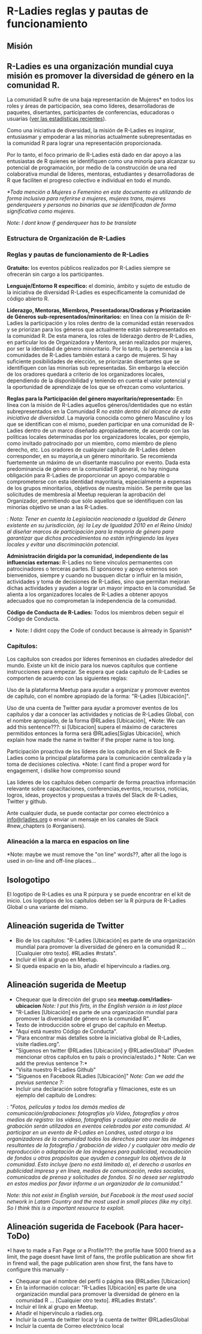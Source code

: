 # R-Ladies reglas y pautas de funcionamiento

## Misión

## R-Ladies es una organización mundial cuya misión es promover la diversidad de género en la comunidad R.

La comunidad R sufre de una baja representación de Mujeres\* en todos los roles y áreas de participación, sea como líderes, desarrolladoras de paquetes, disertantes, participantes de conferencias, educadoras o usuarias ([ver las estadísticas recientes](http://forwards.github.io/)).

Como una iniciativa de diversidad, la misión de R-Ladies es inspirar, entusiasmar y empoderar a las minorías actualmente subrepresentadas en la comunidad R para lograr una representación proporcionada.  

Por lo tanto, el foco primario de R-Ladies está dado en dar apoyo a las entusiastas de R quienes se identifiquen como una minoría para alcanzar su potencial de programación, por medio de la construcción de una red colaborativa mundial de líderes, mentoras, estudiantes y desarrolladoras de R que faciliten el progreso colectivo e individual en todo el mundo.


*\*Toda mención a Mujeres o Femenino en este documento es utilizando de forma inclusiva para referirse a mujeres, mujeres trans, mujeres genderqueers y personas no binarias que se identificadan de forma significativa como mujeres.*  

*Note: I dont know if genderqueer has to be translate*


### Estructura de Organización de R-Ladies

### Reglas y pautas de funcionamiento de R-Ladies

**Gratuito:** los eventos públicos realizados por R-Ladies siempre se ofrecerán sin cargo a los participantes.

**Lenguaje/Entorno R específico:** el dominio, ámbito y sujeto de estudio de la iniciativa de diversidad R-Ladies es específicamente la comunidad de código abierto R.

**Liderazgo, Mentoras, Miembros, Presentadoras/Oradoras y Priorización de Géneros sub-representados/minoritarios:** en línea con la misión de R-Ladies la participación y los roles dentro de la comunidad están reservados y se priorizan para los géneros que actualmente están subrepresentados en la comunidad R.  De esta manera, los roles de liderazgo dentro de R-Ladies, en particular los de Organizadora y Mentora, serán realizados por mujeres, por ser la identidad de género minoritario.  Por lo tanto, la pertenencia a las comunidades de R-Ladies también estará a cargo de mujeres.  Si hay suficiente posibilidades de elección, se priorizarán disertantes que se identifiquen con las minorías sub representadas.  Sin embargo la elección de los oradores quedará a criterio de los organizadores locales, dependiendo de la disponibilidad y teniendo en cuenta el valor potencial y la oportunidad de aprendizaje de los que se ofrezcan como voluntarios.

**Reglas para la Participación del género mayoritario/representado:** En línea con la misión de R-Ladies aquellos géneros/identidades que no están subrepresentados en la Comunidad R *no están dentro del alcance de esta iniciativa de diversidad*. La mayoría conocida como género Masculino y los que se identifican con el mismo, pueden participar en una comunidad de R-Ladies dentro de un marco diseñado apropiadamente, de acuerdo con las políticas locales determinadas por los organizadores locales,  por ejemplo, como invitado patrocinado por un miembro, como miembro de pleno derecho, etc. Los oradores de cualquier capítulo de R-Ladies deben corresponder, en su mayoría,a un género minoritario. Se recomienda fuertemente un máximo de un disertante masculino por evento. Dada esta predominancia de género en la comunidad R general, no hay ninguna obligación para R-Ladies de proporcionar un apoyo comparable o comprometerse con esta identidad mayoritaria, especialmente a expensas de los grupos minoritarios, objetivos de nuestra misión.  Se permite que las solicitudes de membresía al Meetup requieran la aprobación del Organizador, permitiendo que sólo aquellos que se identifiquen con las minorías objetivo se unan a las R-Ladies.


: *Nota: Tener en cuenta la Legislación reacionada a Igualdad de Género existente en su jurisdicción, (ej: la Ley de Igualdad 2010 en el Reino Unido) al diseñar marcos de participación para la mayoría de género para garantizar que dichos procedimientos no están infringiendo las leyes locales y evitar una discriminación potencial.*

**Administración dirigida por la comunidad, independiente de las influencias externas:** R-Ladies no tiene vínculos permanentes con patrocinadores o terceras partes. El sponsoreo y apoyo externos son bienvenidos, siempre y cuando no busquen dictar o influir en la misión, actividades y toma de decisiones de R-Ladies, sino que permitan mejoran dichas actividades y ayuden a lograr un mayor impacto en la comunidad.  Se alienta a los organizadores locales de R-Ladies a obtener apoyos adecuados que no comprometan la independencia de la comunidad.


**Código de Conducta de R-Ladies:** Todos los miembros deben seguir el Código de Conducta.

* Note: I didnt copy the Code of conduct because is alrready in Spanish*



### Capítulos:

Los capítulos son creados por líderes femeninos en ciudades alrededor del mundo.  Existe un kit de inicio para los nuevos capítulos que contiene instrucciones para empezar. Se espera que cada capítulo de R-Ladies se comporten de acuerdo con las siguientes reglas:

Uso de la plataforma Meetup para ayudar a organizar y promover eventos de capítulo, con el nombre apropiado de la forma: "R-Ladies [Ubicación]".

Uso de una cuenta de Twitter para ayudar a promover eventos de los capítulos y dar a conocer las actividades y noticias de R-Ladies Global, con el nombre apropiado, de la forma @RLadies [Ubicación], *Note: We can add this sentence???: si [Ubicacion] supera el máximo de caracteres permitidos entonces la forma será @RLadies[Siglas Ubicación], which explain how made the name in twitter if the proper name is too long.

Participación proactiva de los líderes de los capítulos en el Slack de R-Ladies como la principal plataforma para la comunicación centralizada y la toma de decisiones colectiva. *Note: I cant find a proper word for engagement, i dislike how compromiso sound 

Las lideres de los capítulos deben compartir de forma proactiva información relevante sobre capacitaciones, conferencias,eventos, recursos, noticias, logros, ideas, proyectos y propuestas a través del Slack de R-Ladies, Twitter y github.

Ante cualquier duda, se puede contactar por correo electrónico a info@rladies.org o enviar un mensaje en los canales de Slack #new_chapters (o #organisers).


### Alineación a la marca en espacios on line  
*Note: maybe we must remove the "on line" words??, after all the logo is used in on-line and off-line places...

## Isologotipo

El logotipo de R-Ladies es una R púrpura y se puede encontrar en el kit de inicio. Los logotipos de los capítulos deben ser la R púrpura de R-Ladies Global o una variante del mismo.

## Alineación sugerida de Twitter

- Bio de los capítulos: "R-Ladies [Ubicación] es parte de una organización mundial para promover
la diversidad de género en la comunidad R ... [Cualquier otro texto]. #RLadies #rstats".
- Incluir el link al grupo en Meetup.
- Si queda espacio en la bio, añadir el hipervínculo a rladies.org.

## Alineación sugerida de Meetup

- Chequear que la dirección del grupo sea **meetup.com/rladies-ubicacion** *Note: I put this firts, in the English versión is in last place*
- "R-Ladies [Ubicación] es parte de una organización mundial para promover la diversidad de género en la comunidad R".
- Texto de introducción sobre el grupo del capítulo en Meetup.
- "Aquí está nuestro Código de Conducta".
- "Para encontrar más detalles sobre la iniciativa global de R-Ladies, visite rladies.org".
- "Síguenos en twitter @RLadies [Ubicación] y @RLadiesGlobal" (Pueden mencionar otros capítulos en tu país o provincia/estado.) * Note: Can we add the previus sentence ?:*
- "Visita nuestro R-Ladies Github"
- "Siguenos en Facebook RLadies [Ubicación]" *Note: Can we add the previus sentence ?:*  
- Incluir una declaración sobre fotografía y filmaciones, este es un ejemplo del capítulo de Londres: 

: *"Fotos, películas y todos los demás medios de comunicación/grabaciones: fotografías y/o Video, fotografías y otros medios de registro: los videso, fotografías y cualquier otro medio de grabación serán utilizados en eventos celebrados por esta comunidad. Al participar en un evento de R-Ladies en Londres, usted otorga a los organizadores de la comunidad todos los derechos para usar las imágenes resultantes de la fotografía / grabación de video / y cualquier otro medio de reproducción o adaptación de las imágenes para publicidad, recaudación de fondos u otros propósitos que ayuden a conseguir los objetivos de la comunidad.  Esto incluye (pero no está limitado a), el derecho a usarlos en publicidad impresa y en línea, medios de comunicación, redes sociales, comunicados de prensa y solicitudes de fondos. Si no desea ser registrado en estos medios por favor informe a un organizador de la comunidad."*

*Note: this not exist in English versión, but Facebook is the most used social network in Latam Country and the most used in small places (like my city). So I think this is a important resource to exploit.*

## Alineación sugerida de Facebook  (Para hacer-ToDo)

*I have to made a Fan Page or a Profile???: the profile have 5000 friend as a limit, the page doesnt have limit of fans, the profile publication are show firt in firend wall, the page publication aren show first, the fans have to configure this manually -
- Chequear que el nombre del perfil o página sea @RLadies [Ubicacion]
- En la información colocar: "R-Ladies [Ubicación] es parte de una organización mundial para promover la diversidad de género en la comunidad R ... [Cualquier otro texto]. #RLadies #rstats".
- Incluir el link al grupo en Meetup.
- Añadir el hipervínculo a rladies.org.
- Incluir la cuenta de twitter local y la cuenta de twitter @RLadiesGlobal
- Incluir la cuenta de Correo electrónico local 
 


 
